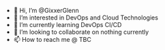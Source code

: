 - 👋 Hi, I’m @GixxerGlenn
- 👀 I’m interested in DevOps and Cloud Technologies
- 🌱 I’m currently learning DevOps CI/CD
- 💞️ I’m looking to collaborate on nothing currently
- 📫 How to reach me @ TBC

<!---
GixxerGlenn/GixxerGlenn is a ✨ special ✨ repository because its `README.md` (this file) appears on your GitHub profile.
You can click the Preview link to take a look at your changes.
--->
